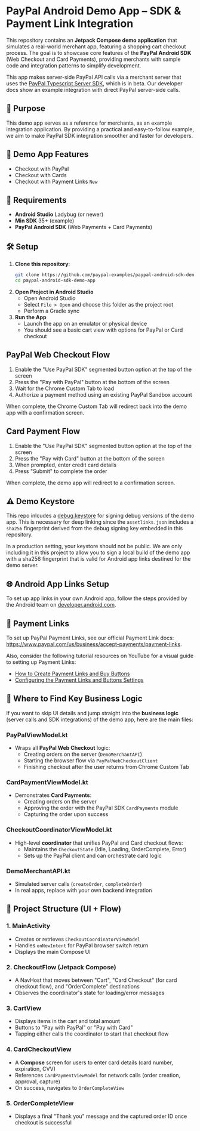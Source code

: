 # PayPal Android Demo App – SDK & Payment Link Integration

This repository contains an **Jetpack Compose demo application** that simulates a real-world merchant app, featuring a shopping cart checkout process. The goal is to showcase core features of the **PayPal Android SDK** (Web Checkout and Card Payments), providing merchants with sample code and integration patterns to simplify development.

This app makes server-side PayPal API calls via a merchant server that uses the [PayPal Typescript Server SDK](https://github.com/paypal/PayPal-TypeScript-Server-SDK), which is in beta. Our developer docs show an example integration with direct PayPal server-side calls.

## 🎯 Purpose

This demo app serves as a reference for merchants, as an example integration application. By providing a practical and easy-to-follow example, we aim to make PayPal SDK integration smoother and faster for developers.

## 🚀 Demo App Features

- Checkout with PayPal
- Checkout with Cards
- Checkout with Payment Links `New`

## 🔧 Requirements

* **Android Studio** Ladybug (or newer)
* **Min SDK** 35+ (example)
* **PayPal Android SDK** (Web Payments + Card Payments)

## 🛠 Setup

1. **Clone this repository**:
   ```bash
   git clone https://github.com/paypal-examples/paypal-android-sdk-demo-app.git
   cd paypal-android-sdk-demo-app
   ```
2. **Open Project in Android Studio**
   * Open Android Studio
   * Select `File > Open` and choose this folder as the project root
   * Perform a Gradle sync
3. **Run the App**
   * Launch the app on an emulator or physical device
   * You should see a basic cart view with options for PayPal or Card checkout

## PayPal Web Checkout Flow

1. Enable the "Use PayPal SDK" segmented button option at the top of the screen
1. Press the "Pay with PayPal" button at the bottom of the screen
1. Wait for the Chrome Custom Tab to load
1. Authorize a payment method using an existing PayPal Sandbox account

When complete, the Chrome Custom Tab will redirect back into the demo app with a confirmation screen.

## Card Payment Flow

1. Enable the "Use PayPal SDK" segmented button option at the top of the screen
1. Press the "Pay with Card" button at the bottom of the screen
1. When prompted, enter credit card details
1. Press "Submit" to complete the order

When complete, the demo app will redirect to a confirmation screen.

## ⚠️ Demo Keystore

This repo inlcudes a [debug.keystore](app/keystores/debug.keystore) for signing debug versions of the demo app. This is necessary for deep linking since the `assetlinks.json` includes a `sha256` fingerprint derived from the debug signing key embedded in this repository.

In a production setting, your keystore should not be public. We are only including it in this project to allow you to sign a local build of the demo app with a sha256 fingerprint that is valid for Android app links destined for the demo server.

## 🌐 Android App Links Setup

To set up app links in your own Android app, follow the steps provided by the Android team on [developer.android.com](https://developer.android.com/training/app-links).

## 🏦 Payment Links

To set up PayPal Payment Links, see our official Payment Link docs: https://www.paypal.com/us/business/accept-payments/payment-links.

Also, consider the following tutorial resources on YouTube for a visual guide to setting up Payment Links:
- [How to Create Payment Links and Buy Buttons](https://www.youtube.com/watch?v=2LsuYc-9iU8)
- [Configuring the Payment Links and Buttons Settings](https://www.youtube.com/watch?v=Nx5JznuBr9I)

## 📍 Where to Find Key Business Logic

If you want to skip UI details and jump straight into the **business logic** (server calls and SDK integrations) of the demo app, here are the main files:

### PayPalViewModel.kt
* Wraps all **PayPal Web Checkout** logic:
  * Creating orders on the server (`DemoMerchantAPI`)
  * Starting the browser flow via `PayPalWebCheckoutClient`
  * Finishing checkout after the user returns from Chrome Custom Tab

### CardPaymentViewModel.kt
* Demonstrates **Card Payments**:
  * Creating orders on the server
  * Approving the order with the PayPal SDK `CardPayments` module
  * Capturing the order upon success

### CheckoutCoordinatorViewModel.kt
* High-level **coordinator** that unifies PayPal and Card checkout flows:
  * Maintains the `CheckoutState` (Idle, Loading, OrderComplete, Error)
  * Sets up the PayPal client and can orchestrate card logic

### DemoMerchantAPI.kt
* Simulated server calls (`createOrder`, `completeOrder`)
* In real apps, replace with your own backend integration

## 📂 Project Structure (UI + Flow)

### 1. MainActivity
* Creates or retrieves `CheckoutCoordinatorViewModel`
* Handles `onNewIntent` for PayPal browser switch return
* Displays the main Compose UI

### 2. CheckoutFlow (Jetpack Compose)
* A NavHost that moves between "Cart", "Card Checkout" (for card checkout flow), and "OrderComplete" destinations
* Observes the coordinator's state for loading/error messages

### 3. CartView
* Displays items in the cart and total amount
* Buttons to "Pay with PayPal" or "Pay with Card"
* Tapping either calls the coordinator to start that checkout flow

### 4. CardCheckoutView
* A **Compose** screen for users to enter card details (card number, expiration, CVV)
* References `CardPaymentViewModel` for network calls (order creation, approval, capture)
* On success, navigates to `OrderCompleteView`

### 5. OrderCompleteView
* Displays a final "Thank you" message and the captured order ID once checkout is successful
